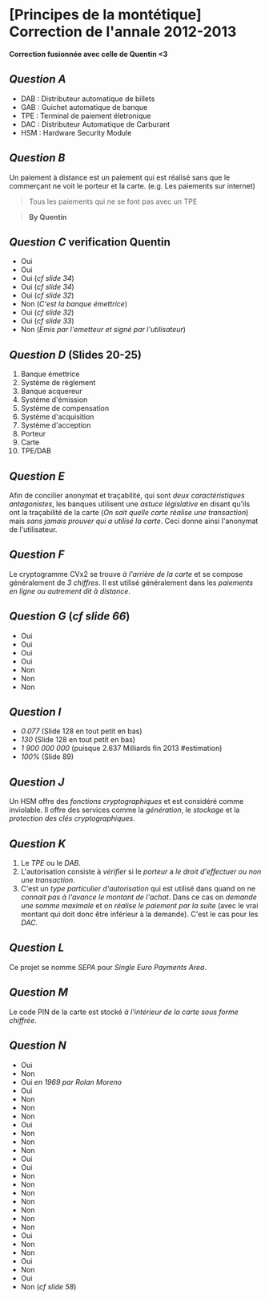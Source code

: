 # [Principes de la montétique] Correction de l'annale 2012-2013
**Correction fusionnée avec celle de Quentin <3**

## _Question A_
* DAB : Distributeur automatique de billets
* GAB : Guichet automatique de banque
* TPE : Terminal de paiement életronique
* DAC : Distributeur Automatique de Carburant
* HSM : Hardware Security Module

## _Question B_
Un paiement à distance est un paiement qui est réalisé sans que le commerçant ne voit le porteur et la carte. (e.g. Les paiements sur internet)
> Tous les paiements qui ne se font pas avec un TPE

> **By Quentin**

## _Question C_ **verification Quentin**
* Oui
* Oui
* Oui (*cf slide 34*)
* Oui (*cf slide 34*)
* Oui (*cf slide 32*)
* Non (*C'est la banque émettrice*)
* Oui (*cf slide 32*)
* Oui (*cf slide 33*)
* Non (*Emis par l'emetteur et signé par l'utilisateur*)

## _Question D_ (**Slides 20-25**)
1. Banque émettrice
2. Système de règlement
3. Banque acquereur
4. Système d'émission
5. Système de compensation
6. Système d'acquisition
7. Système d'acception
8. Porteur
9. Carte
10. TPE/DAB

## _Question E_
Afin de concilier anonymat et traçabilité, qui sont *deux caractéristiques antagonistes*, les banques utilisent une *astuce législative* en disant qu'ils ont la traçabilité de la carte (*On sait quelle carte réalise une transaction*) mais *sans jamais prouver qui a utilisé la carte*. Ceci donne ainsi l'anonymat de l'utilisateur.

## _Question F_
Le cryptogramme CVx2 se trouve *à l'arrière de la carte* et se compose généralement de *3 chiffres*. Il est utilisé généralement dans les *paiements en ligne ou autrement dit à distance*.

## _Question G_ (*cf slide 66*)
* Oui
* Oui
* Oui
* Oui
* Non
* Non
* Non

## _Question I_
* *0.077* (Slide 128 en tout petit en bas)
* *130* (Slide 128 en tout petit en bas)
* *1 900 000 000* (puisque 2.637 Milliards fin 2013 #estimation)
* *100%* (Slide 89)

## _Question J_
Un HSM offre des *fonctions cryptographiques* et est considéré comme inviolable. Il offre des services comme la *génération*, le *stockage* et la *protection des clés cryptographiques*.

## _Question K_
1. Le *TPE* ou le *DAB*.
2. L'autorisation consiste à *vérifier* si le *porteur* a *le droit d'effectuer ou non une transaction*.
3. C'est un *type particulier d'autorisation* qui est utilisé dans quand on ne *connait pas à l'avance le montant de l'achat*. Dans ce cas on *demande une somme maximale* et on *réalise le paiement par la suite* (avec le vrai montant qui doit donc être inférieur à la demande). C'est le cas pour les *DAC*.

## _Question L_
Ce projet se nomme *SEPA* pour *Single Euro Payments Area*.

## _Question M_
Le code PIN de la carte est stocké *à l'intérieur de la carte sous forme chiffrée*.

## _Question N_
* Oui
* Non
* Oui *en 1969 par Rolan Moreno*
* Oui
* Non
* Non
* Non
* Oui
* Non
* Non
* Non
* Oui
* Oui
* Non
* Non
* Non
* Non
* Non
* Non
* Non
* Oui
* Non
* Non
* Oui
* Non
* Oui
* Non (*cf slide 58*)
